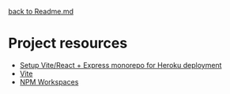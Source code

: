 [back to Readme.md](Readme.md)

# Project resources

- [Setup Vite/React + Express monorepo for Heroku deployment](https://blog.logrocket.com/deploying-decoupled-monorepo-project-heroku/)
- [Vite](https://vitejs.dev/guide/)
- [NPM Workspaces](https://docs.npmjs.com/cli/v7/using-npm/workspaces)
